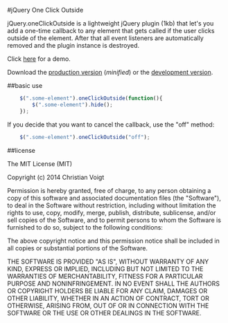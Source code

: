#jQuery One Click Outside

jQuery.oneClickOutside is a lightweight jQuery plugin (1kb) that let's you add a one-time callback to any element that gets called if the user clicks outside of the element. After that all event listeners are automatically removed and the plugin instance is destroyed.

Click [here](http://christianvoigt.github.io/jquery-one-click-outside/demo/) for a demo.

Download the [production version][min] (_minified_) or the [development version][max].

[min]: https://raw.githubusercontent.com/christianvoigt/jquery-one-click-outside/master/dist/jquery.key-selection.min.js
[max]: https://raw.githubusercontent.com/christianvoigt/jquery-one-click-outside/master/dist/jquery.key-selection.js


##basic use

```javascript
    $(".some-element").oneClickOutside(function(){
    	$(".some-element").hide();
    });
```

If you decide that you want to cancel the callback, use the "off" method:

```javascript
    $(".some-element").oneClickOutside("off");
```

##license

The MIT License (MIT)

Copyright (c) 2014 Christian Voigt

Permission is hereby granted, free of charge, to any person obtaining a copy
of this software and associated documentation files (the "Software"), to deal
in the Software without restriction, including without limitation the rights
to use, copy, modify, merge, publish, distribute, sublicense, and/or sell
copies of the Software, and to permit persons to whom the Software is
furnished to do so, subject to the following conditions:

The above copyright notice and this permission notice shall be included in all
copies or substantial portions of the Software.

THE SOFTWARE IS PROVIDED "AS IS", WITHOUT WARRANTY OF ANY KIND, EXPRESS OR
IMPLIED, INCLUDING BUT NOT LIMITED TO THE WARRANTIES OF MERCHANTABILITY,
FITNESS FOR A PARTICULAR PURPOSE AND NONINFRINGEMENT. IN NO EVENT SHALL THE
AUTHORS OR COPYRIGHT HOLDERS BE LIABLE FOR ANY CLAIM, DAMAGES OR OTHER
LIABILITY, WHETHER IN AN ACTION OF CONTRACT, TORT OR OTHERWISE, ARISING FROM,
OUT OF OR IN CONNECTION WITH THE SOFTWARE OR THE USE OR OTHER DEALINGS IN THE
SOFTWARE.